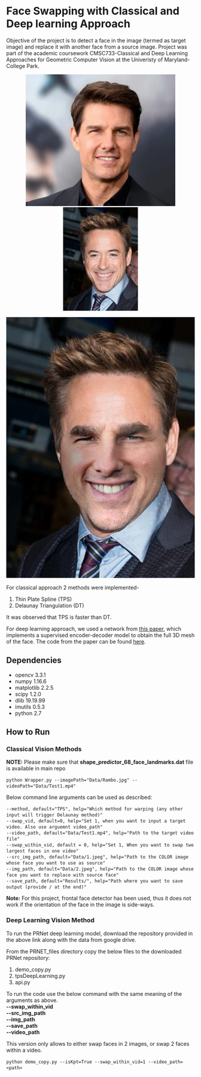 # Face Swapping with Classical and Deep learning Approach

Objective of the project is to detect a face in the image (termed as target image) and replace it with another face from a source image. Project was part of the academic coursework CMSC733-Classical and Deep Learning Approaches for
Geometric Computer Vision at the Univeristy of Maryland-College Park.<br/>
<p align="center">
<img src="https://github.com/varunasthana92/face_swap_classical_deep_learning/blob/master/Data/1.jpeg" width="400">
<img src="https://github.com/varunasthana92/face_swap_classical_deep_learning/blob/master/Data/2.jpeg" width="200">
</p>

<p align="center">
<img src="https://github.com/varunasthana92/face_swap_classical_deep_learning/blob/master/Results/tps_Swap_img.png"width="600">
</p>

For classical approach 2 methods were implemented-  
1) Thin Plate Spline (TPS)  
2) Delaunay Triangulation (DT)  
  
It was observed that TPS is faster than DT.  
  
For deep learning approach, we used a network from [this paper](https://arxiv.org/abs/1803.07835), which implements a supervised encoder-decoder model to obtain the full 3D mesh of the face. The code from the paper can be found [here](https://github.com/YadiraF/PRNet). 

## Dependencies
- opencv 3.3.1
- numpy 1.16.6
- matplotlib 2.2.5
- scipy 1.2.0
- dlib 19.19.99
- imutils 0.5.3
- python 2.7

## How to Run

### Classical Vision Methods
__NOTE:__ Please make sure that __shape_predictor_68_face_landmarks.dat__ file is available in main repo


```
python Wrapper.py --imagePath="Data/Rambo.jpg" --videoPath="Data/Test1.mp4"
```

Below command line arguments can be used as described:
```
--method, default="TPS", help="Which method for warping (any other input will trigger Delaunay method)"
--swap_vid, default=0, help="Set 1, when you want to input a target video. Also use arguemnt video_path"
--video_path, default="Data/Test1.mp4", help="Path to the target video file"
--swap_within_vid, default = 0, help="Set 1, When you want to swap two largest faces in one video"
--src_img_path, default="Data/1.jpeg", help="Path to the COLOR image whose face you want to use as source"
--img_path, default="Data/2.jpeg", help="Path to the COLOR image whose face you want to replace with source face"
--save_path, default="Results/", help="Path where you want to save output (provide / at the end)"
```

__Note:__ For this project, frontal face detector has been used, thus it does not work if the orientation of the face in the image is side-ways.


### Deep Learning Vision Method

To run the PRNet deep learning model, download the repository provided in the above link along with the data from google drive.

From the PRNET_files directory copy the below files to the downloaded PRNet repository:  
1) demo_copy.py  
2) tpsDeepLearning.py  
3) api.py  

To run the code use the below command with the same meaning of the arguments as above.  
__--swap_within_vid__  
__--src_img_path__  
__--img_path__  
__--save_path__  
__--video_path__  

This version only allows to either swap faces in 2 images, or swap 2 faces within a video.  

```
python demo_copy.py --isKpt=True --swap_within_vid=1 --video_path=<path>
```
